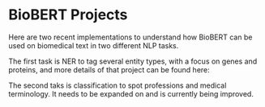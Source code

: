 # BioBERT Projects

Here are two recent implementations to understand how BioBERT can be used on biomedical text in two different NLP tasks. 

The first task is NER to tag several entity types, with a focus on genes and proteins, and more details of that project can be found here: 

The second taks is classification to spot professions and medical terminology. It needs to be expanded on and is currently being improved.
